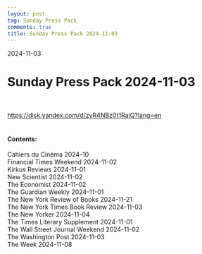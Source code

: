 ```yaml
---
layout: post
tag: Sunday Press Pack
comments: true
title: Sunday Press Pack 2024-11-03
---
```


2024-11-03

# Sunday Press Pack 2024-11-03
<br>

<https://disk.yandex.com/d/zyR4NBz0t1RajQ?lang=en>
<br><br>

#### Contents:

Cahiers du Cinéma 2024-10<br>
Financial Times Weekend 2024-11-02<br>
Kirkus Reviews 2024-11-01<br>
New Scientist 2024-11-02<br>
The Economist 2024-11-02<br>
The Guardian Weekly 2024-11-01<br>
The New York Review of Books 2024-11-21<br>
The New York Times Book Review 2024-11-03<br>
The New Yorker 2024-11-04<br>
The Times Literary Supplement 2024-11-01<br>
The Wall Street Journal Weekend 2024-11-02<br>
The Washington Post 2024-11-03<br>
The Week 2024-11-08